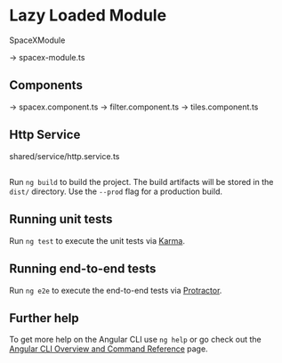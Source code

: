 # Lazy Loaded Module 
 SpaceXModule

 -> spacex-module.ts

## Components 
  -> spacex.component.ts 
       -> filter.component.ts
       -> tiles.component.ts

## Http Service
  shared/service/http.service.ts

##

Run `ng build` to build the project. The build artifacts will be stored in the `dist/` directory. Use the `--prod` flag for a production build.

## Running unit tests

Run `ng test` to execute the unit tests via [Karma](https://karma-runner.github.io).

## Running end-to-end tests

Run `ng e2e` to execute the end-to-end tests via [Protractor](http://www.protractortest.org/).

## Further help

To get more help on the Angular CLI use `ng help` or go check out the [Angular CLI Overview and Command Reference](https://angular.io/cli) page.
